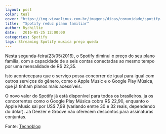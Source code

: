 ```yaml
---
layout: post
color: teal
cover: "https://img.vivaolinux.com.br/imagens/dicas/comunidade/spotify-logo-horizontal-black.jpg"
title:  "Spotify reduz plano familiar"
author: Rychillie
date:   2016-05-25 12:00:00
categories: Spotify
tags: Streaming Spotify musica preço queda
---
```

Nesta segunda-feira(23/05/2016), o Spotify diminui o preço do seu plano família, com a capacidade de a seis contas conectadas ao mesmo tempo por uma mensalidade de R$ 22,35.

Isto acontecepara que o serviço possa concorrer de igual para igual com outros serviços do gênero, como o Apple Music e o Google Play Música, que já tinham planos mais acessíveis.

O novo valor do Spotify já está disponível para todos os brasileiros. ja os concorrentes como o Google Play Música cobra R$ 22,90, enquanto o Apple Music sai por US$ 7,99 (variando emtre 30 e 32 reais, dependendo do dólar). Já Deezer e Groove não oferecem descontos para assinaturas conjuntas.

Fonte: <a href="https://tecnoblog.net/195908/spotify-premium-plano-familia-mais-barato/">Tecnoblog</a>


<script async src="//pagead2.googlesyndication.com/pagead/js/adsbygoogle.js"></script>
<!-- Final_texto_okgnow -->
<ins class="adsbygoogle"
     style="display:block"
     data-ad-client="ca-pub-7837358846130941"
     data-ad-slot="9265933715"
     data-ad-format="auto"></ins>
<script>
(adsbygoogle = window.adsbygoogle || []).push({});
</script>
